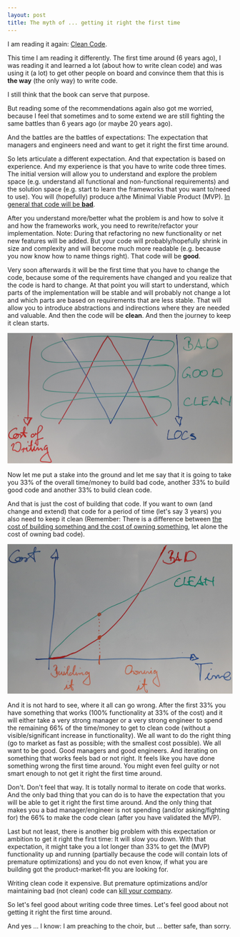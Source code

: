 ```yaml
---
layout: post
title: The myth of ... getting it right the first time
---
```

I am reading it again: [Clean Code](https://www.amazon.com/Clean-Code-Handbook-Software-Craftsmanship/dp/0132350882).

This time I am reading it differently. The first time around (6 years ago), I was reading it and learned a lot (about how to write clean code) and was using it (a lot) to get other people on board and convince them that this is **the way** (the only way) to write code.

I still think that the book can serve that purpose.

But reading some of the recommendations again also got me worried, because I feel that sometimes and to some extend we are still fighting the same battles than 6 years ago (or maybe 20 years ago).

And the battles are the battles of expectations: The expectation that managers and engineers need and want to get it right the first time around.

So lets articulate a different expectation. And that expectation is based on experience. And my experience is that you have to write code three times. The initial version will allow you to understand and explore the problem space (e.g. understand all functional and non-functional requirements) and the solution space (e.g. start to learn the frameworks that you want to/need to use). You will (hopefully) produce a/the Minimal Viable Product (MVP). [In general that code will be **bad**](https://arstechnica.com/information-technology/2014/11/how-to-manage-accidental-complexity-in-software-projects/).

After you understand more/better what the problem is and how to solve it and how the frameworks work, you need to rewrite/refactor your implementation. Note: During that refactoring no new functionality or net new features will be added. But your code will probably/hopefully shrink in size and complexity and will become much more readable (e.g. because you now know how to name things right). That code will be **good**.

Very soon afterwards it will be the first time that you have to change the code, because some of the requirements have changed and you realize that the code is hard to change. At that point you will start to understand, which parts of the implementation will be stable and will probably not change a lot and which parts are based on requirements that are less stable. That will allow you to introduce abstractions and indirections where they are needed and valuable. And then the code will be **clean**. And then the journey to keep it clean starts.

![Bad, Good, Clean](/images/2017-06-06-getting-it-right/clean.jpg)

Now let me put a stake into the ground and let me say that it is going to take you 33% of the overall time/money to build bad code, another 33% to build good code and another 33% to build clean code.

And that is just the cost of building that code. If you want to own (and change and extend) that code for a period of time (let's say 3 years) you also need to keep it clean (Remember: There is a difference between [the cost of building something and the cost of owning something](https://www.intercom.com/books/product-management), let alone the cost of owning bad code).

![Cost](/images/2017-06-06-getting-it-right/cost.jpg)

And it is not hard to see, where it all can go wrong. After the first 33% you have something that works (100% functionality at 33% of the cost) and it will either take a very strong manager or a very strong engineer to spend the remaining 66% of the time/money to get to clean code (without a visible/significant increase in functionality). We all want to do the right thing (go to market as fast as possible; with the smallest cost possible). We all want to be good. Good managers and good engineers. And iterating on something that works feels bad or not right. It feels like you have done something wrong the first time around. You might even feel guilty or not smart enough to not get it right the first time around.

Don't. Don't feel that way. It is totally normal to iterate on code that works. And the only bad thing that you can do is to have the expectation that you will be able to get it right the first time around. And the only thing that makes you a bad manager/engineer is not spending (and/or asking/fighting for) the 66% to make the code clean (after you have validated the MVP).

Last but not least, there is another big problem with this expectation or ambition to get it right the first time: It will slow you down. With that expectation, it might take you a lot longer than 33% to get the (MVP) functionality up and running (partially because the code will contain lots of premature optimizations) and you do not even know, if what you are building got the product-market-fit you are looking for.

Writing clean code it expensive. But premature optimizations and/or maintaining bad (not clean) code can [kill your company](https://www.forbes.com/forbes/welcome/?toURL=https://www.forbes.com/sites/falonfatemi/2016/05/30/technical-debt-the-silent-company-killer).

So let's feel good about writing code three times. Let's feel good about not getting it right the first time around.

And yes ... I know: I am preaching to the choir, but ... better safe, than sorry.
